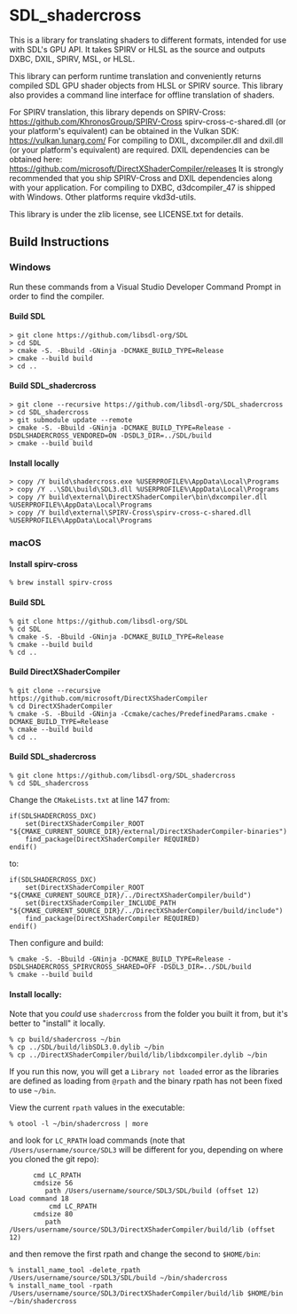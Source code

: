 # SDL_shadercross

This is a library for translating shaders to different formats, intended for use with SDL's GPU API.
It takes SPIRV or HLSL as the source and outputs DXBC, DXIL, SPIRV, MSL, or HLSL.

This library can perform runtime translation and conveniently returns compiled SDL GPU shader objects from HLSL or SPIRV source.
This library also provides a command line interface for offline translation of shaders.

For SPIRV translation, this library depends on SPIRV-Cross: https://github.com/KhronosGroup/SPIRV-Cross
spirv-cross-c-shared.dll (or your platform's equivalent) can be obtained in the Vulkan SDK: https://vulkan.lunarg.com/
For compiling to DXIL, dxcompiler.dll and dxil.dll (or your platform's equivalent) are required.
DXIL dependencies can be obtained here: https://github.com/microsoft/DirectXShaderCompiler/releases
It is strongly recommended that you ship SPIRV-Cross and DXIL dependencies along with your application.
For compiling to DXBC, d3dcompiler_47 is shipped with Windows. Other platforms require vkd3d-utils.

This library is under the zlib license, see LICENSE.txt for details.

## Build Instructions

### Windows

Run these commands from a Visual Studio Developer Command Prompt in order to find the compiler.

#### Build SDL

```
> git clone https://github.com/libsdl-org/SDL
> cd SDL
> cmake -S. -Bbuild -GNinja -DCMAKE_BUILD_TYPE=Release
> cmake --build build
> cd ..
```

#### Build SDL_shadercross

```
> git clone --recursive https://github.com/libsdl-org/SDL_shadercross
> cd SDL_shadercross
> git submodule update --remote
> cmake -S. -Bbuild -GNinja -DCMAKE_BUILD_TYPE=Release -DSDLSHADERCROSS_VENDORED=ON -DSDL3_DIR=../SDL/build
> cmake --build build
```

#### Install locally

```
> copy /Y build\shadercross.exe %USERPROFILE%\AppData\Local\Programs
> copy /Y ..\SDL\build\SDL3.dll %USERPROFILE%\AppData\Local\Programs
> copy /Y build\external\DirectXShaderCompiler\bin\dxcompiler.dll %USERPROFILE%\AppData\Local\Programs
> copy /Y build\external\SPIRV-Cross\spirv-cross-c-shared.dll %USERPROFILE%\AppData\Local\Programs
```

### macOS

#### Install spirv-cross

```
% brew install spirv-cross
```

#### Build SDL

```
% git clone https://github.com/libsdl-org/SDL
% cd SDL
% cmake -S. -Bbuild -GNinja -DCMAKE_BUILD_TYPE=Release
% cmake --build build
% cd ..
```

#### Build DirectXShaderCompiler

```
% git clone --recursive https://github.com/microsoft/DirectXShaderCompiler
% cd DirectXShaderCompiler
% cmake -S. -Bbuild -GNinja -Ccmake/caches/PredefinedParams.cmake -DCMAKE_BUILD_TYPE=Release
% cmake --build build
% cd ..
```

#### Build SDL_shadercross

```
% git clone https://github.com/libsdl-org/SDL_shadercross
% cd SDL_shadercross
```

Change the `CMakeLists.txt` at line 147 from:

```
if(SDLSHADERCROSS_DXC)
    set(DirectXShaderCompiler_ROOT "${CMAKE_CURRENT_SOURCE_DIR}/external/DirectXShaderCompiler-binaries")
    find_package(DirectXShaderCompiler REQUIRED)
endif()
```

to:

```
if(SDLSHADERCROSS_DXC)
    set(DirectXShaderCompiler_ROOT "${CMAKE_CURRENT_SOURCE_DIR}/../DirectXShaderCompiler/build")
    set(DirectXShaderCompiler_INCLUDE_PATH "${CMAKE_CURRENT_SOURCE_DIR}/../DirectXShaderCompiler/build/include")
    find_package(DirectXShaderCompiler REQUIRED)
endif()
```

Then configure and build:

```
% cmake -S. -Bbuild -GNinja -DCMAKE_BUILD_TYPE=Release -DSDLSHADERCROSS_SPIRVCROSS_SHARED=OFF -DSDL3_DIR=../SDL/build
% cmake --build build
```

#### Install locally:

Note that you _could_ use `shadercross` from the folder you built it from, but it's better to "install" it locally.

```
% cp build/shadercross ~/bin
% cp ../SDL/build/libSDL3.0.dylib ~/bin
% cp ../DirectXShaderCompiler/build/lib/libdxcompiler.dylib ~/bin
```

If you run this now, you will get a `Library not loaded` error as the libraries are defined as loading from `@rpath` and
the binary rpath has not been fixed to use `~/bin`.

View the current `rpath` values in the executable:

```
% otool -l ~/bin/shadercross | more 
```

and look for `LC_RPATH` load commands (note that `/Users/username/source/SDL3` will be different for you, depending on where you cloned the git repo):

```
      cmd LC_RPATH
      cmdsize 56
         path /Users/username/source/SDL3/SDL/build (offset 12)
Load command 18
          cmd LC_RPATH
      cmdsize 80
         path /Users/username/source/SDL3/DirectXShaderCompiler/build/lib (offset 12)
```

and then remove the first rpath and change the second to `$HOME/bin`:

```
% install_name_tool -delete_rpath /Users/username/source/SDL3/SDL/build ~/bin/shadercross
% install_name_tool -rpath /Users/username/source/SDL3/DirectXShaderCompiler/build/lib $HOME/bin ~/bin/shadercross
```
